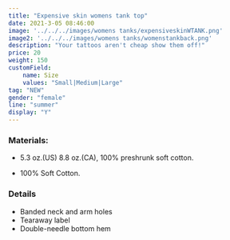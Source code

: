 ```yaml
---
title: "Expensive skin womens tank top"
date: 2021-3-05 08:46:00
image: '../../../images/womens tanks/expensiveskinWTANK.png'
image2: '../../../images/womens tanks/womenstankback.png'
description: "Your tattoos aren't cheap show them off!"
price: 20
weight: 150
customField:
    name: Size
    values: "Small|Medium|Large"
tag: "NEW"
gender: "female"
line: "summer"
display: "Y"
---
```


### Materials:  

- 5.3 oz.(US) 8.8 oz.(CA), 100% preshrunk soft cotton.

- 100% Soft Cotton.

### Details 

- Banded neck and arm holes
- Tearaway label
- Double-needle bottom hem